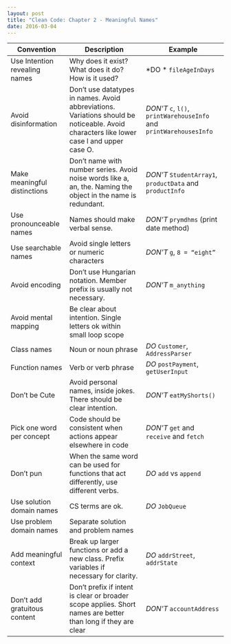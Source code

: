 ```yaml
---
layout: post
title: "Clean Code: Chapter 2 - Meaningful Names"
date: 2016-03-04
---
```


Convention | Description | Example
--- | --- | ---
Use Intention revealing names | Why does it exist? What does it do? How is it used? | *DO * `fileAgeInDays`
Avoid disinformation | Don’t use datatypes in names. Avoid abbreviations. Variations should be noticeable. Avoid characters like lower case l and upper case O. | *DON’T* `c`, `l()`, `printWarehouseInfo` and `printWarehousesInfo`
Make meaningful distinctions | Don’t name with number series. Avoid noise words like a, an, the. Naming the object in the name is redundant. | *DON’T* `StudentArray1`, `productData` and `productInfo`
Use pronounceable names | Names should make verbal sense. | *DON’T* `prymdhms` (print date method)
Use searchable names | Avoid single letters or numeric characters | *DON’T* `g`, `8 = “eight”`
Avoid encoding | Don’t use Hungarian notation. Member prefix is usually not necessary. | *DON’T* `m_anything`
Avoid mental mapping | Be clear about intention. Single letters ok within small loop scope |
Class names | Noun or noun phrase | *DO* `Customer`, `AddressParser`
Function names | Verb or verb phrase | *DO* `postPayment`, `getUserInput`
Don’t be Cute | Avoid personal names, inside jokes. There should be clear intention. | *DON’T* `eatMyShorts()`
Pick one word per concept | Code should be consistent when actions appear elsewhere in code | *DON’T* `get` and `receive` and `fetch`
Don’t pun | When the same word can be used for functions that act differently, use different verbs. | *DO* `add` vs `append`
Use solution domain names | CS terms are ok. | *DO* `JobQueue`
Use problem domain names | Separate solution and problem names |
Add meaningful context | Break up larger functions or add a new class. Prefix variables if necessary for clarity. | *DO* `addrStreet`, `addrState`
Don’t add gratuitous content | Don’t prefix if intent is clear or broader scope applies. Short names are better than long if they are clear | *DON’T* `accountAddress`